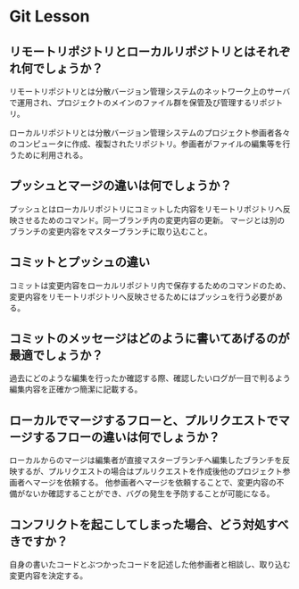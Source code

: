 # Git Lesson

## リモートリポジトリとローカルリポジトリとはそれぞれ何でしょうか？

リモートリポジトリとは分散バージョン管理システムのネットワーク上のサーバで運用され、プロジェクトのメインのファイル群を保管及び管理するリポジトリ。

ローカルリポジトリとは分散バージョン管理システムのプロジェクト参画者各々のコンピュータに作成、複製されたリポジトリ。参画者がファイルの編集等を行うために利用される。

## プッシュとマージの違いは何でしょうか？

プッシュとはローカルリポジトリにコミットした内容をリモートリポジトリへ反映させるためのコマンド。同一ブランチ内の変更内容の更新。
マージとは別のブランチの変更内容をマスターブランチに取り込むこと。

## コミットとプッシュの違い

コミットは変更内容をローカルリポジトリ内で保存するためのコマンドのため、変更内容をリモートリポジトリへ反映させるためにはプッシュを行う必要がある。

## コミットのメッセージはどのように書いてあげるのが最適でしょうか？

過去にどのような編集を行ったか確認する際、確認したいログが一目で判るよう編集内容を正確かつ簡潔に記載する。

## ローカルでマージするフローと、プルリクエストでマージするフローの違いは何でしょうか？

ローカルからのマージは編集者が直接マスターブランチへ編集したブランチを反映するが、プルリクエストの場合はプルリクエストを作成後他のプロジェクト参画者へマージを依頼する。
他参画者へマージを依頼することで、変更内容の不備がないか確認することができ、バグの発生を予防することが可能になる。

## コンフリクトを起こしてしまった場合、どう対処すべきですか？

自身の書いたコードとぶつかったコードを記述した他参画者と相談し、取り込む変更内容を決定する。